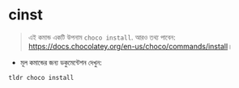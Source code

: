 # cinst

> এই কমান্ড একটি উপনাম `choco install`.
> আরও তথ্য পাবেন: <https://docs.chocolatey.org/en-us/choco/commands/install>।

- মূল কমান্ডের জন্য ডকুমেন্টেশন দেখুন:

`tldr choco install`
